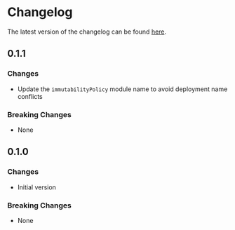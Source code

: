 # Changelog

The latest version of the changelog can be found [here](/Azure/bicep-registry-modules/blob/main/avm/res/storage/storage-account/blob-service/container/CHANGELOG.md).

## 0.1.1

### Changes

- Update the `immutabilityPolicy` module name to avoid deployment name conflicts

### Breaking Changes

- None

## 0.1.0

### Changes

- Initial version

### Breaking Changes

- None
